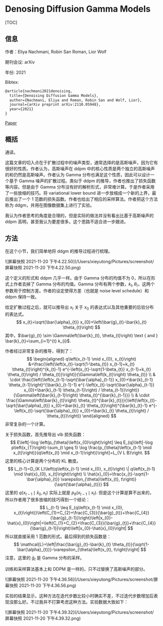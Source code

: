 # Denosing Diffusion Gamma Models

[TOC]

## 信息

作者：Eliya Nachmani, Robin San Roman, Lior Wolf

期刊会议: arXiv

年份: 2021

Bibtex:

```latex
@article{nachmani2021denoising,
  title={Denoising Diffusion Gamma Models},
  author={Nachmani, Eliya and Roman, Robin San and Wolf, Lior},
  journal={arXiv preprint arXiv:2110.05948},
  year={2021}
}
```

[Paper](file:///Users/xieyutong/Documents/Research/PaperReading/Papers/denoising-diffusion-gamma-models.pdf)



## 概括

通读。

这篇文章的切入点在于扩散过程中的噪声类型，通常选择的是高斯噪声，因为它有很好的性质。作者认为，高斯噪声在 ddpm 中的核心性质是两个独立的高斯噪声的和仍然是高斯噪声。作者认为 Gamma 分布也满足这个性质，因此可以设计一个基于 Gamma 噪声的扩散过程。类似于 ddpm 的推导，作者也推出了损失函数等内容。但是由于 Gamma 分布没有好的解析形式，非常难计算。于是作者采用了一些放缩的技巧。将 variational lower bound 进一步放缩成一个新的上界，最后推出了一个 1 范数的损失函数。作者也给出了相应的采样算法。作者把这个方法称为 ddgm，并用在图像数据集上进行了实验。

我认为作者思考的角度是合理的，但是实际的做法并没有看出比基于高斯噪声的 ddpm 高明，甚至我认为要差很多。这个思路不适合进一步跟进。



## 方法

在这个小节，我们简单地将 ddgm 的推导过程进行梳理。

![屏幕快照 2021-11-20 下午4.22.50](/Users/xieyutong/Pictures/screenshot/屏幕快照 2021-11-20 下午4.22.50.png)

这个定义的形式和 ddpm 几乎一样。由于 Gamma 分布的均值不为 0，所以在形式上作者去掉了 Gamma 分布的均值。Gamma 分布有两个参数，$k_t, \theta_t$，这两个参数用于控制方差。作者的设定使得方差（也就是 noise level schedule）和 ddpm 保持一致。

给定扩散过程之后，就可以推导出 $x_t$ 关于 $x_0$ 的表达式以及其他重要的后验分布的表达式。
$$
x_{t}=\sqrt{\bar{\alpha}_{t}} x_{0}+\left(\bar{g}_{t}-\bar{k}_{t} \theta_{t}\right)
$$
其中，$\bar{g}_{t} \sim \Gamma\left(\bar{k}_{t}, \theta_{t}\right) \text { and } \bar{k}_{t}=\sum_{i=1}^{t} k_{i}$.

作者经过非常复杂的推导，得到了：
$$
\begin{aligned}
q\left(x_{t-1} \mid x_{0}, x_{t}\right) &=\frac{\left(\left(x_{t}-\sqrt{1-\beta_{t}} x_{t-1}+k_{t} \theta_{t}\right)^{k_{t}-1} e^{-\left(x_{t}-\sqrt{1-\beta_{t}} x_{t-1}+k_{t} \theta_{t}\right) / \theta_{t}}\right)}{\Gamma\left(k_{t}\right) \theta_{t}} \\
& \cdot \frac{\left(\left(x_{t-1}-\sqrt{\bar{\alpha}_{t-1}} x_{0}+\bar{k}_{t-1} \theta_{t-1}\right)^{\bar{k}_{t-1}-1} e^{-\left(x_{t}-\sqrt{\bar{\alpha}_{t-1}} x_{0}+\bar{k}_{t-1} \theta_{t-1}\right) / \theta_{t-1}}\right)}{\Gamma\left(\bar{k}_{t-1}\right) \theta_{t}^{\bar{k}_{t-1}}} \\
& \cdot \frac{\Gamma\left(\bar{k}_{t}\right) \theta_{t}^{\bar{k}_{t}}}{\left(\left(x_{t}-\sqrt{\bar{\alpha}_{t}} x_{0}+\bar{k}_{t} \theta_{t}\right)^{\bar{k}_{t}-1} e^{-\left(x_{t}-\sqrt{\bar{\alpha}_{t}} x_{0}+\bar{k}_{t} \theta_{t}\right) / \theta_{t}}\right)}
\end{aligned}
$$
非常复杂的一个计算。

关于损失函数，首先推导出 vlb 损失函数：
$$
E\left[-\log \left(p_{\theta}\left(x_{0}\right)\right] \leq E_{q}\left[-\log p\left(x_{T}\right)-\sum_{t \geq 1} \log \frac{p_{\theta}\left(x_{t-1} \mid x_{t}\right)}{q\left(x_{t} \mid x_{t-1}\right)}\right]=L_{V L B}\right.
$$
这里的核心计算是两个分布的 KL 散度。
$$
L_{t-1}=D_{K L}\left(q\left(x_{t-1} \mid x_{0}, x_{t}\right) \| q\left(x_{t-1} \mid \hat{x}_{0}, x_{t}\right)\right) \\
\hat{x}_{0}=\frac{x_{t}-\sqrt{1-\bar{\alpha}_{t}} \varepsilon_{\theta}\left(x_{t}, t\right)}{\sqrt{\bar{\alpha}_{t}}}
$$
这里的 $q\left(x_{t-1} \mid \hat{x}_{0}, x_{t}\right)$ 实际上就是 $p_{\theta}\left(x_{t-1} \mid x_{t}\right)$. 但是这个计算是算不出来的，所以作者用了很多放缩的技巧得到一个结论：
$$
L_{t-1} \leq E_{q\left(x_{t-1} \mid x_{0}, x_{t}\right)}\left(C_{1}+C_{2}+\frac{C_{3}}{\bar{g}_{t}}+\frac{C_{4}}{\bar{g}_{t-1}}\right)\left|x_{0}-\hat{x}_{0}\right|=\left(C_{1}+C_{2}+\frac{C_{3}}{\bar{g}_{t}}+\frac{C_{4}}{\bar{g}_{t-1}}\right)\left|x_{0}-\hat{x}_{0}\right|
$$
所以就直接采用 1 范数的形式。最后得到的损失函数是：
$$
\mathcal{L}=\left|\frac{\bar{g}_{t}-\bar{k}_{t} \theta_{t}}{\sqrt{1-\bar{\alpha}_{t}}}-\varepsilon_{\theta}\left(x_{t}, t\right)\right|
$$
注意，这里的 $\bar{g}_{t}$ 是 Gamma 分布的采样。

训练和采样算法基本上和 DDPM 是一样的，只不过替换了高斯噪声的部分。

![屏幕快照 2021-11-20 下午4.36.56](/Users/xieyutong/Pictures/screenshot/屏幕快照 2021-11-20 下午4.36.56.png)

实验的结果显示，这种方法在迭代步数比较小时确实不差，不过迭代步数增加后表现没那么好。不过我并不打算考虑这种方法。实验数据大致如下：

![屏幕快照 2021-11-20 下午4.39.32](/Users/xieyutong/Pictures/screenshot/屏幕快照 2021-11-20 下午4.39.32.png)